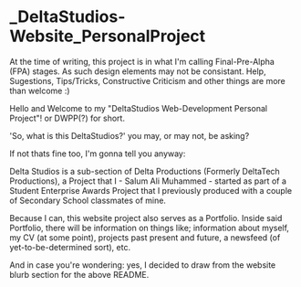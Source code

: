 # _DeltaStudios-Website_PersonalProject

<DISCLAIMER> At the time of writing, this project is in what I'm calling Final-Pre-Alpha (FPA) stages. As such design elements may not be consistant. Help, Sugestions, Tips/Tricks, Constructive Criticism  and other things are more than welcome :)

Hello and Welcome to my "DeltaStudios Web-Development Personal Project"! or DWPP(?) for short.

'So, what is this DeltaStudios?' you may, or may not, be asking?

If not thats fine too, I'm gonna tell you anyway:

Delta Studios is a sub-section of Delta Productions (Formerly DeltaTech Productions), a Project that I - Salum Ali Muhammed - started as part of a Student Enterprise Awards Project that I previously produced with a couple of Secondary School classmates of mine. 

Because I can, this website project also serves as a Portfolio. Inside said Portfolio, there will be information on things like; information about myself, my CV (at some point), projects past present and future, a newsfeed (of yet-to-be-determined sort), etc.

And in case you're wondering: yes, I decided to draw from the website blurb section for the above README.
